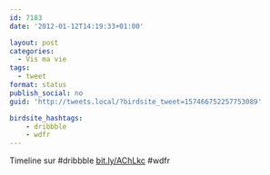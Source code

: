 ```yaml
---
id: 7183
date: '2012-01-12T14:19:33+01:00'

layout: post
categories:
  - Vis ma vie
tags:
  - tweet
format: status
publish_social: no
guid: 'http://tweets.local/?birdsite_tweet=157466752257753089'

birdsite_hashtags:
    - dribbble
    - wdfr
---
```


Timeline sur #dribbble [bit.ly/AChLkc](http://bit.ly/AChLkc) #wdfr